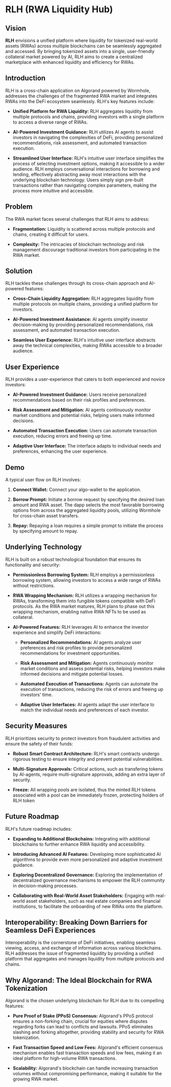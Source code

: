 # RLH (RWA Liquidity Hub)

## Vision

**RLH** envisions a unified platform where liquidity for tokenized real-world assets (RWAs) across multiple blockchains can be seamlessly aggregated and accessed. By bringing tokenized assets into a single, user-friendly collateral market powered by AI, RLH aims to create a centralized marketplace with enhanced liquidity and efficiency for RWAs.

## Introduction

RLH is a cross-chain application on Algorand powered by Wormhole, addresses the challenges of the fragmented RWA market and integrates RWAs into the DeFi ecosystem seamlessly. RLH's key features include:

* **Unified Platform for RWA Liquidity:** RLH aggregates liquidity from multiple protocols and chains, providing investors with a single platform to access a diverse range of RWAs.

* **AI-Powered Investment Guidance:** RLH utilizes AI agents to assist investors in navigating the complexities of DeFi, providing personalized recommendations, risk assessment, and automated transaction execution.

* **Streamlined User Interface:** RLH's intuitive user interface simplifies the process of selecting investment options, making it accessible to a wider audience. RLH employs conversational interactions for borrowing and lending, effectively abstracting away most interactions with the underlying blockchain technology. Users simply sign pre-built transactions rather than navigating complex parameters, making the process more intuitive and accessible.

## Problem

The RWA market faces several challenges that RLH aims to address:

* **Fragmentation:** Liquidity is scattered across multiple protocols and chains, creating it difficult for users.

* **Complexity:** The intricacies of blockchain technology and risk management discourage traditional investors from participating in the RWA market.

## Solution

RLH tackles these challenges through its cross-chain approach and AI-powered features:

* **Cross-Chain Liquidity Aggregation:** RLH aggregates liquidity from multiple protocols on multiple chains, providing a unified platform for investors.

* **AI-Powered Investment Assistance:** AI agents simplify investor decision-making by providing personalized recommendations, risk assessment, and automated transaction execution.

* **Seamless User Experience:** RLH's intuitive user interface abstracts away the technical complexities, making RWAs accessible to a broader audience.

## User Experience

RLH provides a user-experience that caters to both experienced and novice investors:

* **AI-Powered Investment Guidance:** Users receive personalized recommendations based on their risk profiles and preferences.

* **Risk Assessment and Mitigation:** AI agents continuously monitor market conditions and potential risks, helping users make informed decisions.

* **Automated Transaction Execution:** Users can automate transaction execution, reducing errors and freeing up time.

* **Adaptive User Interface:** The interface adapts to individual needs and preferences, enhancing the user experience.

## Demo

A typical user flow on RLH involves:

1. **Connect Wallet:** Connect your algo-wallet to the application.

2. **Borrow Prompt:** Initiate a borrow request by specifying the desired loan amount and RWA asset. The dapp selects the most favorable borrowing options from across the aggregated liquidity pools, utilizing Wormhole for cross-chain asset transfers.

4. **Repay:** Repaying a loan requires a simple prompt to initiate the process by specifying amount to repay.

## Underlying Technology

RLH is built on a robust technological foundation that ensures its functionality and security:

* **Permissionless Borrowing System:** RLH employs a permissionless borrowing system, allowing investors to access a wide range of RWAs without restrictions.

* **RWA Wrapping Mechanism:** RLH utilizes a wrapping mechanism for RWAs, transforming them into fungible tokens compatible with DeFi protocols. As the RWA market matures, RLH plans to phase out this wrapping mechanism, enabling native RWA NFTs to be used as collateral.

* **AI-Powered Features:** RLH leverages AI to enhance the investor experience and simplify DeFi interactions:

    * **Personalized Recommendations:** AI agents analyze user preferences and risk profiles to provide personalized recommendations for investment opportunities.

    * **Risk Assessment and Mitigation:** Agents continuously monitor market conditions and assess potential risks, helping investors make informed decisions and mitigate potential losses.

    * **Automated Execution of Transactions:** Agents can automate the execution of transactions, reducing the risk of errors and freeing up investors' time.

    * **Adaptive User Interfaces:** AI agents adapt the user interface to match the individual needs and preferences of each investor.

## Security Measures

RLH prioritizes security to protect investors from fraudulent activities and ensure the safety of their funds:

* **Robust Smart Contract Architecture:** RLH's smart contracts undergo rigorous testing to ensure integrity and prevent potential vulnerabilities.

* **Multi-Signature Approvals:** Critical actions, such as transfering tokens by AI-agents, require multi-signature approvals, adding an extra layer of security.

* **Freeze:** All wrapping pools are isolated, thus the minted RLH tokens associated with a pool can be immediately frozen, protecting holders of RLH token

## Future Roadmap

RLH's future roadmap includes:

* **Expanding to Additional Blockchains:** Integrating with additional blockchains to further enhance RWA liquidity and accessibility.

* **Introducing Advanced AI Features:** Developing more sophisticated AI algorithms to provide even more personalized and adaptive investment guidance.

* **Exploring Decentralized Governance:** Exploring the implementation of decentralized governance mechanisms to empower the RLH community in decision-making processes.

* **Collaborating with Real-World Asset Stakeholders:** Engaging with real-world asset stakeholders, such as real estate companies and financial institutions, to facilitate the onboarding of new RWAs onto the platform.

## Interoperability: Breaking Down Barriers for Seamless DeFi Experiences

Interoperability is the cornerstone of DeFi initiatives, enabling seamless viewing, access, and exchange of information across various blockchains. RLH addresses the issue of fragmented liquidity by providing a unified platform that aggregates and manages liquidity from multiple protocols and chains.

## Why Algorand: The Ideal Blockchain for RWA Tokenization

Algorand is the chosen underlying blockchain for RLH due to its compelling features:

* **Pure Proof of Stake (PPoS) Consensus:** Algorand's PPoS protocol ensures a non-forking chain, crucial for equities where disputes regarding forks can lead to conflicts and lawsuits. PPoS eliminates slashing and forking altogether, providing stability and security for RWA tokenization.

* **Fast Transaction Speed and Low Fees:** Algorand's efficient consensus mechanism enables fast transaction speeds and low fees, making it an ideal platform for high-volume RWA transactions.

* **Scalability:** Algorand's blockchain can handle increasing transaction volumes without compromising performance, making it suitable for the growing RWA market.

